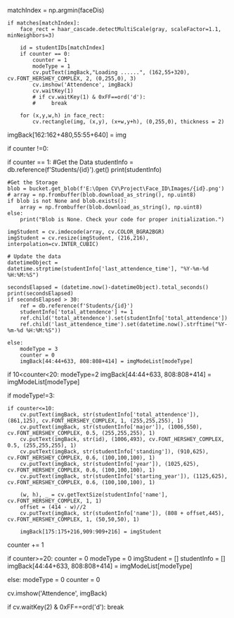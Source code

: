  matchIndex = np.argmin(faceDis)

    if matches[matchIndex]:
        face_rect = haar_cascade.detectMultiScale(gray, scaleFactor=1.1, minNeighbors=3)

        id = studentIDs[matchIndex]
        if counter == 0:
            counter = 1
            modeType = 1
            cv.putText(imgBack,"Loading ......", (162,55+320), cv.FONT_HERSHEY_COMPLEX, 2, (0,255,0), 3)
            cv.imshow('Attendence', imgBack)
            cv.waitKey(1)
            # if cv.waitKey(1) & 0xFF==ord('d'):
            #     break

        for (x,y,w,h) in face_rect:
            cv.rectangle(img, (x,y), (x+w,y+h), (0,255,0), thickness = 2)

imgBack[162:162+480,55:55+640] = img

if counter !=0:

if counter == 1:
    #Get the Data
    studentInfo = db.reference(f'Students/{id}').get()
    print(studentInfo)

    #Get the Storage
    blob = bucket.get_blob(f'E:\Open CV\Project\Face_ID\Images/{id}.png')
    # array = np.frombuffer(blob.download_as_string(), np.uint8)
    if blob is not None and blob.exists():
        array = np.frombuffer(blob.download_as_string(), np.uint8)
    else:
        print("Blob is None. Check your code for proper initialization.")

    imgStudent = cv.imdecode(array, cv.COLOR_BGRA2BGR)
    imgStudent = cv.resize(imgStudent, (216,216), interpolation=cv.INTER_CUBIC)

    # Update the data
    datetimeObject = datetime.strptime(studentInfo['last_attendence_time'], "%Y-%m-%d %H:%M:%S")

    secondsElapsed = (datetime.now()-datetimeObject).total_seconds()
    print(secondsElapsed)
    if secondsElapsed > 30:
        ref = db.reference(f'Students/{id}')
        studentInfo['total_attendence'] += 1
        ref.child('total_attendence').set(studentInfo['total_attendence'])
        ref.child('last_attendence_time').set(datetime.now().strftime("%Y-%m-%d %H:%M:%S"))

    else:
        modeType = 3
        counter = 0
        imgBack[44:44+633, 808:808+414] = imgModeList[modeType]


if 10<counter<20:
    modeType=2
    imgBack[44:44+633, 808:808+414] = imgModeList[modeType]

if modeType!=3:

    if counter<=10:
        cv.putText(imgBack, str(studentInfo['total_attendence']), (861,125), cv.FONT_HERSHEY_COMPLEX, 1, (255,255,255), 1)
        cv.putText(imgBack, str(studentInfo['major']), (1006,550), cv.FONT_HERSHEY_COMPLEX, 0.5, (255,255,255), 1)
        cv.putText(imgBack, str(id), (1006,493), cv.FONT_HERSHEY_COMPLEX, 0.5, (255,255,255), 1)
        cv.putText(imgBack, str(studentInfo['standing']), (910,625), cv.FONT_HERSHEY_COMPLEX, 0.6, (100,100,100), 1)
        cv.putText(imgBack, str(studentInfo['year']), (1025,625), cv.FONT_HERSHEY_COMPLEX, 0.6, (100,100,100), 1)
        cv.putText(imgBack, str(studentInfo['starting_year']), (1125,625), cv.FONT_HERSHEY_COMPLEX, 0.6, (100,100,100), 1)

        (w, h), _ = cv.getTextSize(studentInfo['name'], cv.FONT_HERSHEY_COMPLEX, 1, 1)
        offset = (414 - w)//2
        cv.putText(imgBack, str(studentInfo['name']), (808 + offset,445), cv.FONT_HERSHEY_COMPLEX, 1, (50,50,50), 1)

        imgBack[175:175+216,909:909+216] = imgStudent

counter += 1

if counter>=20:
    counter = 0
    modeType = 0
    imgStudent = []
    studentInfo = []
    imgBack[44:44+633, 808:808+414] = imgModeList[modeType]

else: modeType = 0 counter = 0

cv.imshow('Attendence', imgBack)

if cv.waitKey(2) & 0xFF==ord('d'): break
